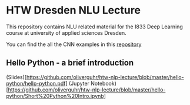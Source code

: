 # HTW Dresden NLU Lecture

This repository contains NLU related material for the I833 Deep Learning course at university of applied sciences Dresden.

You can find the all the CNN examples in this [repository](https://github.com/tneumann/htw_cnn_lecture)


## Hello Python - a brief introduction

(Slides)[https://github.com/oliverguhr/htw-nlp-lecture/blob/master/hello-python/hellp-python.pdf]
(Jupyter Notebook)[https://github.com/oliverguhr/htw-nlp-lecture/blob/master/hello-python/Short%20Python%20Intro.ipynb]

